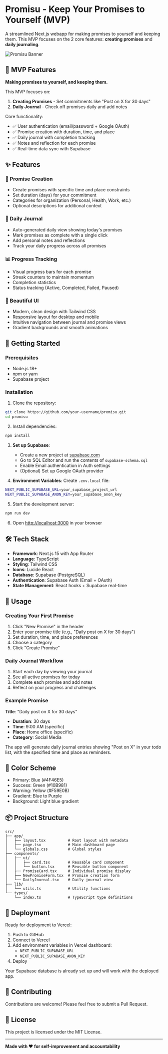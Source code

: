 # Promisu - Keep Your Promises to Yourself (MVP)

A streamlined Next.js webapp for making promises to yourself and keeping them. This MVP focuses on the 2 core features: **creating promises** and **daily journaling**.

![Promisu Banner](https://via.placeholder.com/800x200/4F46E5/FFFFFF?text=Promisu+-+Keep+Your+Promises+to+Yourself)

## 🎯 MVP Features

**Making promises to yourself, and keeping them.**

This MVP focuses on:
1. **Creating Promises** - Set commitments like "Post on X for 30 days"
2. **Daily Journal** - Check off promises daily and add notes

Core functionality:
- ✅ User authentication (email/password + Google OAuth)
- ✅ Promise creation with duration, time, and place
- ✅ Daily journal with completion tracking
- ✅ Notes and reflection for each promise
- ✅ Real-time data sync with Supabase

## ✨ Features

### 📝 Promise Creation
- Create promises with specific time and place constraints
- Set duration (days) for your commitment
- Categories for organization (Personal, Health, Work, etc.)
- Optional descriptions for additional context

### 📅 Daily Journal
- Auto-generated daily view showing today's promises
- Mark promises as complete with a single click
- Add personal notes and reflections
- Track your daily progress across all promises

### 📊 Progress Tracking
- Visual progress bars for each promise
- Streak counters to maintain momentum
- Completion statistics
- Status tracking (Active, Completed, Failed, Paused)

### 🎨 Beautiful UI
- Modern, clean design with Tailwind CSS
- Responsive layout for desktop and mobile
- Intuitive navigation between journal and promise views
- Gradient backgrounds and smooth animations

## 🚀 Getting Started

### Prerequisites
- Node.js 18+ 
- npm or yarn
- Supabase project

### Installation

1. Clone the repository:
```bash
git clone https://github.com/your-username/promisu.git
cd promisu
```

2. Install dependencies:
```bash
npm install
```

3. **Set up Supabase**:
   - Create a new project at [supabase.com](https://supabase.com)
   - Go to SQL Editor and run the contents of `supabase-schema.sql`
   - Enable Email authentication in Auth settings
   - (Optional) Set up Google OAuth provider

4. **Environment Variables**: Create `.env.local` file:
```bash
NEXT_PUBLIC_SUPABASE_URL=your_supabase_project_url
NEXT_PUBLIC_SUPABASE_ANON_KEY=your_supabase_anon_key
```

5. Start the development server:
```bash
npm run dev
```

6. Open [http://localhost:3000](http://localhost:3000) in your browser

## 🛠️ Tech Stack

- **Framework**: Next.js 15 with App Router
- **Language**: TypeScript
- **Styling**: Tailwind CSS
- **Icons**: Lucide React
- **Database**: Supabase (PostgreSQL)
- **Authentication**: Supabase Auth (Email + OAuth)
- **State Management**: React hooks + Supabase real-time

## 📱 Usage

### Creating Your First Promise

1. Click "New Promise" in the header
2. Enter your promise title (e.g., "Daily post on X for 30 days")
3. Set duration, time, and place preferences
4. Choose a category
5. Click "Create Promise"

### Daily Journal Workflow

1. Start each day by viewing your journal
2. See all active promises for today
3. Complete each promise and add notes
4. Reflect on your progress and challenges

### Example Promise

**Title**: "Daily post on X for 30 days"
- **Duration**: 30 days
- **Time**: 9:00 AM (specific)
- **Place**: Home office (specific)
- **Category**: Social Media

The app will generate daily journal entries showing "Post on X" in your todo list, with the specified time and place as reminders.

## 🎨 Color Scheme

- Primary: Blue (#4F46E5)
- Success: Green (#10B981)
- Warning: Yellow (#F59E0B)
- Gradient: Blue to Purple
- Background: Light blue gradient

## 📦 Project Structure

```
src/
├── app/
│   ├── layout.tsx          # Root layout with metadata
│   ├── page.tsx            # Main dashboard page
│   └── globals.css         # Global styles
├── components/
│   ├── ui/
│   │   ├── card.tsx        # Reusable card component
│   │   └── button.tsx      # Reusable button component
│   ├── PromiseCard.tsx     # Individual promise display
│   ├── NewPromiseForm.tsx  # Promise creation form
│   └── DailyJournal.tsx    # Daily journal view
├── lib/
│   └── utils.ts            # Utility functions
└── types/
    └── index.ts            # TypeScript type definitions
```

## 🚀 Deployment

Ready for deployment to Vercel:

1. Push to GitHub
2. Connect to Vercel
3. Add environment variables in Vercel dashboard:
   - `NEXT_PUBLIC_SUPABASE_URL`
   - `NEXT_PUBLIC_SUPABASE_ANON_KEY`
4. Deploy

Your Supabase database is already set up and will work with the deployed app.

## 🤝 Contributing

Contributions are welcome! Please feel free to submit a Pull Request.

## 📄 License

This project is licensed under the MIT License.

---

**Made with ❤️ for self-improvement and accountability**
